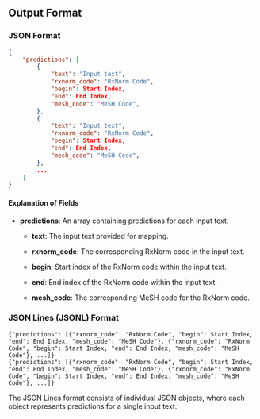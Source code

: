## Output Format

### JSON Format

```json
{
    "predictions": [
        {
            "text": "Input text",
            "rxnorm_code": "RxNorm Code",
            "begin": Start Index,
            "end": End Index,
            "mesh_code": "MeSH Code",
        },
        {
            "text": "Input text",
            "rxnorm_code": "RxNorm Code",
            "begin": Start Index,
            "end": End Index,
            "mesh_code": "MeSH Code",
        },
        ...
    ]
}

```

#### Explanation of Fields

- **predictions**: An array containing predictions for each input text.

  - **text**: The input text provided for mapping.

  - **rxnorm_code**: The corresponding RxNorm code in the input text.

  - **begin**: Start index of the RxNorm code within the input text.

  - **end**: End index of the RxNorm code within the input text.

  - **mesh_code**: The corresponding MeSH code for the RxNorm code.


### JSON Lines (JSONL) Format

```
{"predictions": [{"rxnorm_code": "RxNorm Code", "begin": Start Index, "end": End Index, "mesh_code": "MeSH Code"}, {"rxnorm_code": "RxNorm Code", "begin": Start Index, "end": End Index, "mesh_code": "MeSH Code"}, ...]}
{"predictions": [{"rxnorm_code": "RxNorm Code", "begin": Start Index, "end": End Index, "mesh_code": "MeSH Code"}, {"rxnorm_code": "RxNorm Code", "begin": Start Index, "end": End Index, "mesh_code": "MeSH Code"}, ...]}
```

The JSON Lines format consists of individual JSON objects, where each object represents predictions for a single input text.